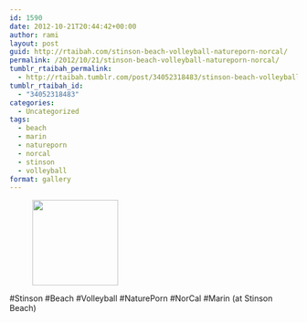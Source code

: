 ```yaml
---
id: 1590
date: 2012-10-21T20:44:42+00:00
author: rami
layout: post
guid: http://rtaibah.com/stinson-beach-volleyball-natureporn-norcal/
permalink: /2012/10/21/stinson-beach-volleyball-natureporn-norcal/
tumblr_rtaibah_permalink:
  - http://rtaibah.tumblr.com/post/34052318483/stinson-beach-volleyball-natureporn-norcal
tumblr_rtaibah_id:
  - "34052318483"
categories:
  - Uncategorized
tags:
  - beach
  - marin
  - natureporn
  - norcal
  - stinson
  - volleyball
format: gallery
---
```

<div id='gallery-148' class='gallery galleryid-1590 gallery-columns-3 gallery-size-thumbnail'>
  <figure class='gallery-item'> 
  
  <div class='gallery-icon landscape'>
    <a href='http://139.59.20.41/2012/10/21/stinson-beach-volleyball-natureporn-norcal/attachment/1591/'><img width="150" height="150" src="http://139.59.20.41/wp-content/uploads/2012/10/tumblr_mc9gaj1SfY1qb4qlko1_1280-150x150.jpg" class="attachment-thumbnail size-thumbnail" alt="" srcset="http://139.59.20.41/wp-content/uploads/2012/10/tumblr_mc9gaj1SfY1qb4qlko1_1280-150x150.jpg 150w, http://139.59.20.41/wp-content/uploads/2012/10/tumblr_mc9gaj1SfY1qb4qlko1_1280-300x300.jpg 300w, http://139.59.20.41/wp-content/uploads/2012/10/tumblr_mc9gaj1SfY1qb4qlko1_1280-100x100.jpg 100w, http://139.59.20.41/wp-content/uploads/2012/10/tumblr_mc9gaj1SfY1qb4qlko1_1280.jpg 612w" sizes="100vw" /></a>
  </div></figure>
</div>

#Stinson #Beach #Volleyball #NaturePorn #NorCal #Marin (at Stinson Beach)